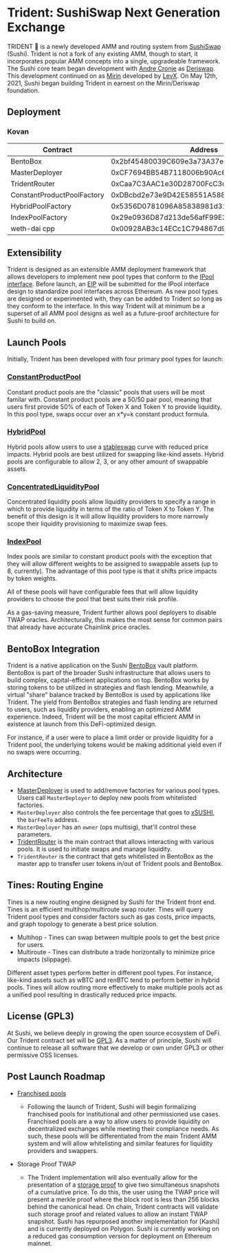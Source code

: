 # Trident: SushiSwap Next Generation Exchange

TRIDENT 🔱 is a newly developed AMM and routing system from [SushiSwap](https://sushi.com/) (Sushi). Trident is not a fork of any existing AMM, though to start, it incorporates popular AMM concepts into a single, upgradeable framework. The Sushi core team began development with [Andre Cronje](https://github.com/andrecronje) as [Deriswap](https://andrecronje.medium.com/deriswap-capital-efficient-swaps-futures-options-and-loans-ea424b24a41c). This development continued on as [Mirin](https://github.com/sushiswap/mirin) developed by [LevX](https://github.com/levx-io). On May 12th, 2021, Sushi began building Trident in earnest on the Mirin/Deriswap foundation.

## Deployment

### Kovan

| Contract                   | Address                                    |
| -------------------------- | ------------------------------------------ |
| BentoBox                   | 0x2bf45480039C609e3a73A37eE09A1CB157c99c6C |
| MasterDeployer             | 0xCF7694BB54B7118006b90Ac6379C14FbBEE363b2 |
| TridentRouter              | 0xCaa7C3AAC1e30D28700FcC3d1291F2926ec7E806 |
| ConstantProductPoolFactory | 0xDBcbd2e73e9D42E58551A588856921d523887260 |
| HybridPoolFactory          | 0x5356D0781096A85838981d3101814cc046a1F586 |
| IndexPoolFactory           | 0x29e0936D87d213de56afF99E3232f103E31997Bb |
| weth-dai cpp               | 0x00928AB3c14ECc1C794867d9Ead734328A19D97b |

## Extensibility

Trident is designed as an extensible AMM deployment framework that allows developers to implement new pool types that conform to the [IPool interface](./contracts/interfaces/IPool.sol). Before launch, an [EIP](https://eips.ethereum.org/) will be submitted for the IPool interface design to standardize pool interfaces across Ethereum. As new pool types are designed or experimented with, they can be added to Trident so long as they conform to the interface. In this way Trident will at minimum be a superset of all AMM pool designs as well as a future-proof architecture for Sushi to build on.

## Launch Pools

Initially, Trident has been developed with four primary pool types for launch:

### [ConstantProductPool](./contracts/pool/ConstantProductPool.sol)

Constant product pools are the "classic" pools that users will be most familar with. Constant product pools are a 50/50 pair pool, meaning that users first provide 50% of each of Token X and Token Y to provide liquidity. In this pool type, swaps occur over an x\*y=k constant product formula.

### [HybridPool](./contracts/pool/HybridPool.sol)

Hybrid pools allow users to use a [stableswap](https://curve.fi/files/stableswap-paper.pdf) curve with reduced price impacts. Hybrid pools are best utilized for swapping like-kind assets. Hybrid pools are configurable to allow 2, 3, or any other amount of swappable assets.

### [ConcentratedLiquidityPool](./contracts/pool/concentrated/ConcentratedLiquidityPool.sol)

Concentrated liquidity pools allow liquidity providers to specify a range in which to provide liquidity in terms of the ratio of Token X to Token Y. The benefit of this design is it will allow liquidity providers to more narrowly scope their liquidity provisioning to maximize swap fees.

### [IndexPool](./contracts/pool/IndexPool.sol)

Index pools are similar to constant product pools with the exception that they will allow different weights to be assigned to swappable assets (up to 8, currently). The advantage of this pool type is that it shifts price impacts by token weights.

All of these pools will have configurable fees that will allow liquidity providers to choose the pool that best suits their risk profile.

As a gas-saving measure, Trident further allows pool deployers to disable TWAP oracles. Architecturally, this makes the most sense for common pairs that already have accurate Chainlink price oracles.

## BentoBox Integration

Trident is a native application on the Sushi [BentoBox](https://github.com/sushiswap/bentobox) vault platform. BentoBox is part of the broader Sushi infrastructure that allows users to build complex, capital-efficient applications on top. BentoBox works by storing tokens to be utilized in strategies and flash lending. Meanwhile, a virtual "share" balance tracked by BentoBox is used by applications like Trident. The yield from BentoBox strategies and flash lending are returned to users, such as liquidity providers, enabling an optimized AMM experience. Indeed, Trident will be the most capital efficient AMM in existence at launch from this DeFi-optimized design.

For instance, if a user were to place a limit order or provide liquidity for a Trident pool, the underlying tokens would be making additional yield even if no swaps were occurring.

## Architecture

- [MasterDeployer](./contracts/deployer/MasterDeployer.sol) is used to add/remove factories for various pool types. Users call `MasterDeployer` to deploy new pools from whitelisted factories.
- `MasterDeployer` also controls the fee percentage that goes to [xSUSHI](https://etherscan.io/address/0x8798249c2E607446EfB7Ad49eC89dD1865Ff4272#code), the `barFeeTo` address.
- `MasterDeployer` has an `owner` (ops multisig), that'll control these parameters.
- [TridentRouter](./contracts/TridentRouter.sol) is the main contract that allows interacting with various pools. It is used to initiate swaps and manage liquidity.
- `TridentRouter` is the contract that gets whitelisted in BentoBox as the master app to transfer user tokens in/out of Trident pools and BentoBox.

## Tines: Routing Engine

Tines is a new routing engine designed by Sushi for the Trident front end. Tines is an efficient multihop/multiroute swap router. Tines will query Trident pool types and consider factors such as gas costs, price impacts, and graph topology to generate a best price solution.

- Multihop - Tines can swap between multiple pools to get the best price for users.
- Multiroute - Tines can distribute a trade horizontally to minimize price impacts (slippage).

Different asset types perform better in different pool types. For instance, like-kind assets such as wBTC and renBTC tend to perform better in hybrid pools. Tines will allow routing more effectively to make multiple pools act as a unified pool resulting in drastically reduced price impacts.

## License (GPL3)

At Sushi, we believe deeply in growing the open source ecosystem of DeFi. Our Trident contract set will be [GPL3](https://www.gnu.org/licenses/gpl-3.0.en.html). As a matter of principle, Sushi will continue to release all software that we develop or own under GPL3 or other permissive OSS licenses.

## Post Launch Roadmap

- [Franchised pools](./contracts/pool/franchised)

  - Following the launch of Trident, Sushi will begin formalizing franchised pools for institutional and other permissioned use cases. Franchised pools are a way to allow users to provide liquidity on decentralized exchanges while meeting their compliance needs. As such, these pools will be differentiated from the main Trident AMM system and will allow whitelisting and similar features for liquidity providers and swappers.

- Storage Proof TWAP

  - The Trident implementation will also eventually allow for the presentation of a [storage proof](https://github.com/sushiswap/sushi-oracle) to give two simultaneous snapshots of a cumulative price. To do this, the user using the TWAP price will present a merkle proof where the block root is less than 256 blocks behind the canonical head. On chain, Trident contracts will validate such storage proof and related values to allow an instant TWAP snapshot. Sushi has repurposed another implementation for [Kashi] and is currently deployed on Polygon. Sushi is currently working on a reduced gas consumption version for deployment on Ethereum mainnet.
